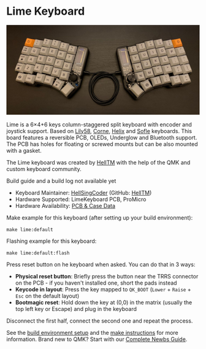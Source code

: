 # Lime Keyboard

![Lime Keyboard](https://github.com/HellSingCoder/LimeKeyboard/blob/main/media/lime_keyboard.jpeg?raw=true)

Lime is a 6×4+6 keys column-staggered split keyboard with encoder and joystick support. Based on [Lily58](https://github.com/kata0510/Lily58), [Corne](https://github.com/foostan/crkbd), [Helix](https://github.com/MakotoKurauchi/helix) and [Sofle](https://github.com/josefadamcik/SofleKeyboard) keyboards. This board features a reversible PCB, OLEDs, Underglow and Bluetooth support. The PCB has holes for floating or screwed mounts but can be also mounted with a gasket.

The Lime keyboard was created by [HellTM](https://github.com/HellSingCoder) with the help of the QMK and custom keyboard community.

Build guide and a build log not available yet

* Keyboard Maintainer: [HellSingCoder](https://www.simonepellegrino.com/) (GitHub: [HellTM](https://github.com/HellSingCoder))
* Hardware Supported: LimeKeyboard PCB, ProMicro  
* Hardware Availability: [PCB & Case Data](https://github.com/HellSingCoder/LimeKeyboard)

Make example for this keyboard (after setting up your build environment):

    make lime:default

Flashing example for this keyboard:

    make lime:default:flash

Press reset button on he keyboard when asked. You can do that in 3 ways:
* **Physical reset button**: Briefly press the button near the TRRS connector on the PCB - if you haven't installed one, short the pads instead
* **Keycode in layout**: Press the key mapped to `QK_BOOT` (`Lower` + `Raise` + `Esc` on the default layout)
* **Bootmagic reset**: Hold down the key at (0,0) in the matrix (usually the top left key or Escape) and plug in the keyboard

Disconnect the first half, connect the second one and repeat the process.

See the [build environment setup](https://docs.qmk.fm/#/getting_started_build_tools) and the [make instructions](https://docs.qmk.fm/#/getting_started_make_guide) for more information. Brand new to QMK? Start with our [Complete Newbs Guide](https://docs.qmk.fm/#/newbs).
